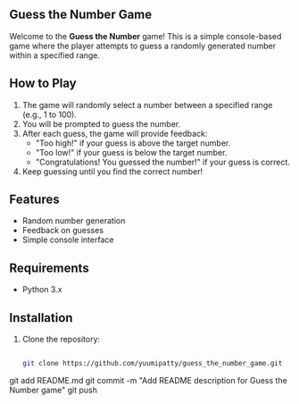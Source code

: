## Guess the Number Game ##

Welcome to the **Guess the Number** game! This is a simple console-based game where the player attempts to guess a randomly generated number within a specified range.

## How to Play

1. The game will randomly select a number between a specified range (e.g., 1 to 100).
2. You will be prompted to guess the number.
3. After each guess, the game will provide feedback:
   - "Too high!" if your guess is above the target number.
   - "Too low!" if your guess is below the target number.
   - "Congratulations! You guessed the number!" if your guess is correct.
4. Keep guessing until you find the correct number!

## Features

- Random number generation
- Feedback on guesses
- Simple console interface

## Requirements

- Python 3.x

## Installation

1. Clone the repository:
   ```bash
   
   git clone https://github.com/yuumipatty/guess_the_number_game.git
git add README.md
git commit -m "Add README description for Guess the Number game"
git push
